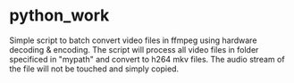 # python_work

Simple script to batch convert video files in ffmpeg using hardware decoding & encoding. The script will process all video files in folder specificed in "mypath" and convert to h264 mkv files. The audio stream of the file will not be touched and simply copied. 
